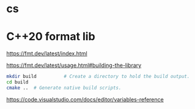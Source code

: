 # cs




# C++20 format lib
https://fmt.dev/latest/index.html

https://fmt.dev/latest/usage.html#building-the-library

```sh
mkdir build          # Create a directory to hold the build output.
cd build
cmake ..  # Generate native build scripts.
```


https://code.visualstudio.com/docs/editor/variables-reference


